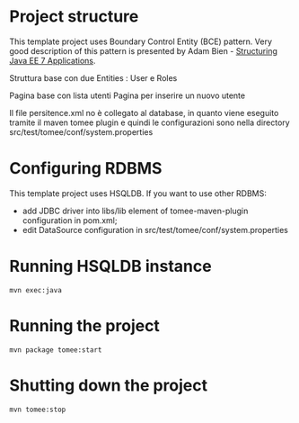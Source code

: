 # Project structure

This template project uses Boundary Control Entity (BCE) pattern. Very good description of this pattern is presented by Adam Bien - [Structuring Java EE 7 Applications](https://www.youtube.com/watch?v=grJC6RFiB58).

Struttura base con due Entities : User e Roles


Pagina base con lista utenti
Pagina per inserire un nuovo utente 

Il file persitence.xml no è collegato al database, in quanto viene eseguito tramite 
il maven tomee plugin e quindi le configurazioni sono nella directory  src/test/tomee/conf/system.properties





# Configuring RDBMS

This template project uses HSQLDB. If you want to use other RDBMS:
* add JDBC driver into libs/lib element of tomee-maven-plugin configuration in pom.xml;
* edit DataSource configuration in src/test/tomee/conf/system.properties

# Running HSQLDB instance

```mvn exec:java```

# Running the project

```mvn package tomee:start```

# Shutting down the project

```mvn tomee:stop```
